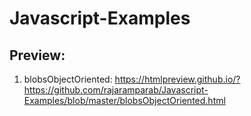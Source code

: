 # Javascript-Examples

## Preview:
1. blobsObjectOriented:
https://htmlpreview.github.io/?https://github.com/rajaramparab/Javascript-Examples/blob/master/blobsObjectOriented.html
